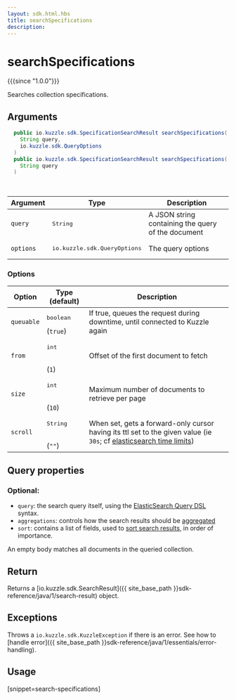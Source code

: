```yaml
---
layout: sdk.html.hbs
title: searchSpecifications
description:
---
```


# searchSpecifications

{{{since "1.0.0"}}}

Searches collection specifications.

## Arguments

```java
  public io.kuzzle.sdk.SpecificationSearchResult searchSpecifications(
    String query,
    io.kuzzle.sdk.QueryOptions
  )
  public io.kuzzle.sdk.SpecificationSearchResult searchSpecifications(
    String query
  )
```

<br/>

| Argument | Type | Description |
| --- | --- | --- |
| `query` | <pre>String</pre> | A JSON string containing the query of the document |
| `options` | <pre>io.kuzzle.sdk.QueryOptions</pre> | The query options |

### Options

| Option     | Type (default) | Description                       |
| ---------- | -------------- | --------------------------------- |
| `queuable` | <pre>boolean</pre> (`true`) | If true, queues the request during downtime, until connected to Kuzzle again |
| `from` | <pre>int</pre><br/>(`1`) | Offset of the first document to fetch |
| `size` | <pre>int</pre><br/>(`10`) | Maximum number of documents to retrieve per page  |
| `scroll` | <pre>String</pre><br/>(`""`) | When set, gets a forward-only cursor having its ttl set to the given value (ie `30s`; cf [elasticsearch time limits](https://www.elastic.co/guide/en/elasticsearch/reference/5.6/common-options.html#time-units)) |

## Query properties

### Optional:

- `query`: the search query itself, using the [ElasticSearch Query DSL](https://www.elastic.co/guide/en/elasticsearch/reference/5.6/query-dsl.html) syntax.
- `aggregations`: controls how the search results should be [aggregated](https://www.elastic.co/guide/en/elasticsearch/reference/5.6/search-aggregations.html)
- `sort`: contains a list of fields, used to [sort search results](https://www.elastic.co/guide/en/elasticsearch/reference/5.6/search-request-sort.html), in order of importance.

An empty body matches all documents in the queried collection.

## Return

Returns a [io.kuzzle.sdk.SearchResult]({{ site_base_path }}sdk-reference/java/1/search-result) object.

## Exceptions

Throws a `io.kuzzle.sdk.KuzzleException` if there is an error. See how to [handle error]({{ site_base_path }}sdk-reference/java/1/essentials/error-handling).

## Usage

[snippet=search-specifications]
